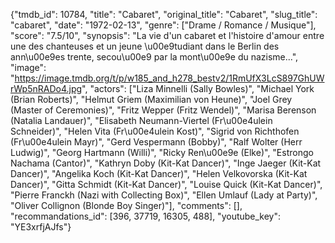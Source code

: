 {"tmdb_id": 10784, "title": "Cabaret", "original_title": "Cabaret", "slug_title": "cabaret", "date": "1972-02-13", "genre": ["Drame / Romance / Musique"], "score": "7.5/10", "synopsis": "La vie d'un cabaret et l'histoire d'amour entre une des chanteuses et un jeune \u00e9tudiant dans le Berlin des ann\u00e9es trente, secou\u00e9 par la mont\u00e9e du nazisme...", "image": "https://image.tmdb.org/t/p/w185_and_h278_bestv2/1RmUfX3LcS897GhUWrWp5nRADo4.jpg", "actors": ["Liza Minnelli (Sally Bowles)", "Michael York (Brian Roberts)", "Helmut Griem (Maximilian von Heune)", "Joel Grey (Master of Ceremonies)", "Fritz Wepper (Fritz Wendel)", "Marisa Berenson (Natalia Landauer)", "Elisabeth Neumann-Viertel (Fr\u00e4ulein Schneider)", "Helen Vita (Fr\u00e4ulein Kost)", "Sigrid von Richthofen (Fr\u00e4ulein Mayr)", "Gerd Vespermann (Bobby)", "Ralf Wolter (Herr Ludwig)", "Georg Hartmann (Willi)", "Ricky Ren\u00e9e (Elke)", "Estrongo Nachama (Cantor)", "Kathryn Doby (Kit-Kat Dancer)", "Inge Jaeger (Kit-Kat Dancer)", "Angelika Koch (Kit-Kat Dancer)", "Helen Velkovorska (Kit-Kat Dancer)", "Gitta Schmidt (Kit-Kat Dancer)", "Louise Quick (Kit-Kat Dancer)", "Pierre Franckh (Nazi with Collecting Box)", "Ellen Umlauf (Lady at Party)", "Oliver Collignon (Blonde Boy Singer)"], "comments": [], "recommandations_id": [396, 37719, 16305, 488], "youtube_key": "YE3xrfjAJfs"}